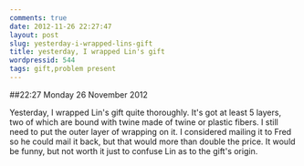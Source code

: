 ```yaml
---
comments: true
date: 2012-11-26 22:27:47
layout: post
slug: yesterday-i-wrapped-lins-gift
title: yesterday, I wrapped Lin's gift
wordpressid: 544
tags: gift,problem present
---
```


##22:27 Monday 26 November 2012

Yesterday, I wrapped Lin's gift quite thoroughly.  It's got at least 5 layers, two of which are bound with twine made of twine or plastic fibers.  I still need to put the outer layer of wrapping on it.  I considered mailing it to Fred so he could mail it back, but that would more than double the price.  It would be funny, but not worth it just to confuse Lin as to the gift's origin.

